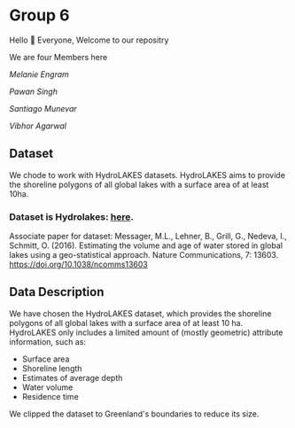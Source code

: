 # Group 6

Hello :wave: Everyone, Welcome to our repositry

We are four Members here 

_Melanie Engram_

_Pawan Singh_

_Santiago Munevar_

_Vibhor Agarwal_

## Dataset

We chode to work with HydroLAKES datasets. HydroLAKES aims to provide the shoreline polygons of all global lakes with a surface area of at least 10ha.
### Dataset is Hydrolakes: [here](https://www.hydrosheds.org/products/hydrolakes).

Associate paper for dataset: Messager, M.L., Lehner, B., Grill, G., Nedeva, I., Schmitt, O. (2016). Estimating the volume and age of water stored in global lakes using a geo-statistical approach. Nature Communications, 7: 13603. https://doi.org/10.1038/ncomms13603

## Data Description

We have chosen the HydroLAKES dataset, which provides the shoreline polygons of all global lakes with a surface area of at least 10 ha. HydroLAKES only includes a limited amount of (mostly geometric) attribute information, such as: 
- Surface area
- Shoreline length
- Estimates of average depth
- Water volume
- Residence time

We clipped the dataset to Greenland's boundaries to reduce its size.
